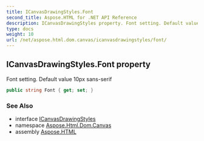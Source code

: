 ```yaml
---
title: ICanvasDrawingStyles.Font
second_title: Aspose.HTML for .NET API Reference
description: ICanvasDrawingStyles property. Font setting. Default value 10px sans-serif
type: docs
weight: 10
url: /net/aspose.html.dom.canvas/icanvasdrawingstyles/font/
---
```

## ICanvasDrawingStyles.Font property

Font setting. Default value 10px sans-serif

```csharp
public string Font { get; set; }
```

### See Also

* interface [ICanvasDrawingStyles](../)
* namespace [Aspose.Html.Dom.Canvas](../../../aspose.html.dom.canvas/)
* assembly [Aspose.HTML](../../../)

